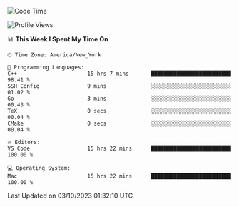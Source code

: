 <!--START_SECTION:waka-->
![Code Time](http://img.shields.io/badge/Code%20Time-549%20hrs%203%20mins-blue)

![Profile Views](http://img.shields.io/badge/Profile%20Views-0-blue)

📊 **This Week I Spent My Time On** 

```text
🕑︎ Time Zone: America/New_York

💬 Programming Languages: 
C++                      15 hrs 7 mins       █████████████████████████   98.41 % 
SSH Config               9 mins              ░░░░░░░░░░░░░░░░░░░░░░░░░   01.02 % 
Go                       3 mins              ░░░░░░░░░░░░░░░░░░░░░░░░░   00.43 % 
TeX                      0 secs              ░░░░░░░░░░░░░░░░░░░░░░░░░   00.04 % 
CMake                    0 secs              ░░░░░░░░░░░░░░░░░░░░░░░░░   00.04 % 

🔥 Editors: 
VS Code                  15 hrs 22 mins      █████████████████████████   100.00 % 

💻 Operating System: 
Mac                      15 hrs 22 mins      █████████████████████████   100.00 % 
```


 Last Updated on 03/10/2023 01:32:10 UTC
<!--END_SECTION:waka-->
